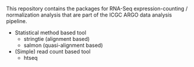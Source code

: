 This repository contains the packages for RNA-Seq expression-counting / normalization analysis that are part of the ICGC ARGO data analysis pipeline.
 
- Statistical method based tool 
    - stringtie (alignment based)
    - salmon (quasi-alignment based)
- (Simple) read count based tool
    - htseq
